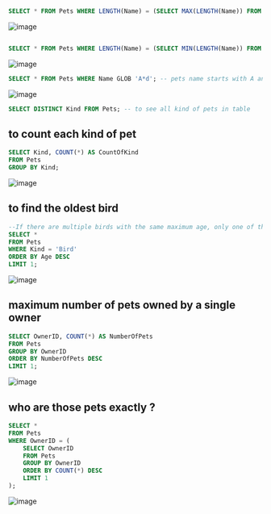 
```sql


SELECT * FROM Pets WHERE LENGTH(Name) = (SELECT MAX(LENGTH(Name)) FROM Pets); -- pets longest names
```
![image](https://github.com/user-attachments/assets/5c8fbc25-0e2d-44e0-ab41-856238849d94)

```sql

SELECT * FROM Pets WHERE LENGTH(Name) = (SELECT MIN(LENGTH(Name)) FROM Pets); -- pets shortest names
```
![image](https://github.com/user-attachments/assets/9b021a97-89df-4b3a-84cc-7d38deb1a7a2)

```sql
SELECT * FROM Pets WHERE Name GLOB 'A*d'; -- pets name starts with A and ends with d
```
![image](https://github.com/user-attachments/assets/a02a5375-cd72-4d35-a215-323350460adb)

```sql
SELECT DISTINCT Kind FROM Pets; -- to see all kind of pets in table
```
## to count each kind of pet
```sql
SELECT Kind, COUNT(*) AS CountOfKind
FROM Pets
GROUP BY Kind;
```

![image](https://github.com/user-attachments/assets/608381c2-6ca2-4a4f-980c-e8ba8c4b225c)

## to find the oldest bird 

```sql
--If there are multiple birds with the same maximum age, only one of them will be returned!
SELECT *
FROM Pets
WHERE Kind = 'Bird'
ORDER BY Age DESC
LIMIT 1;
```
![image](https://github.com/user-attachments/assets/f57181fc-2fef-4dbe-a2d9-12a97ace3ea0)

## maximum number of pets owned by a single owner 
```sql
SELECT OwnerID, COUNT(*) AS NumberOfPets
FROM Pets
GROUP BY OwnerID
ORDER BY NumberOfPets DESC
LIMIT 1;
```
![image](https://github.com/user-attachments/assets/635b9023-699f-4611-be41-2e41a424a765)

## who are those pets exactly ?
```sql
SELECT *
FROM Pets
WHERE OwnerID = (
    SELECT OwnerID
    FROM Pets
    GROUP BY OwnerID
    ORDER BY COUNT(*) DESC
    LIMIT 1
);
```

![image](https://github.com/user-attachments/assets/1ba261e4-903d-441e-ae94-13b54231ee95)


